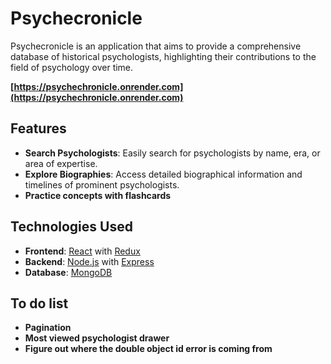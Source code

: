 # Psychecronicle

Psychecronicle is an application that aims to provide a comprehensive database of historical psychologists, highlighting their contributions to the field of psychology over time.

**[https://psychechronicle.onrender.com](https://psychechronicle.onrender.com)**

## Features

- **Search Psychologists**: Easily search for psychologists by name, era, or area of expertise.
- **Explore Biographies**: Access detailed biographical information and timelines of prominent psychologists.
- **Practice concepts with flashcards**

## Technologies Used

- **Frontend**: [React](https://reactjs.org/) with [Redux](https://redux.js.org/)
- **Backend**: [Node.js](https://nodejs.org/) with [Express](https://expressjs.com/)
- **Database**: [MongoDB](https://www.mongodb.com/)

## To do list
- **Pagination**
- **Most viewed psychologist drawer**
- **Figure out where the double object id error is coming from**
  



